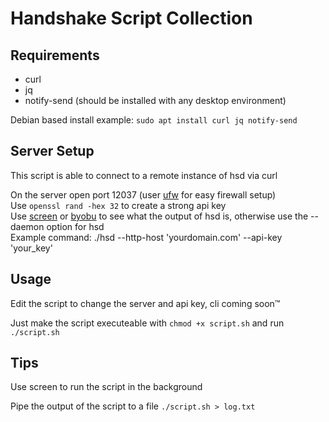 # Handshake Script Collection
## Requirements
- curl
- jq
- notify-send (should be installed with any desktop environment)

Debian based install example: `sudo apt install curl jq notify-send`

## Server Setup
This script is able to connect to a remote instance of hsd via curl

On the server open port 12037 (user [ufw](https://help.ubuntu.com/community/UFW) for easy firewall setup)  
Use `openssl rand -hex 32` to create a strong api key  
Use [screen](https://linux.die.net/man/1/screen) or [byobu](https://www.byobu.org/) to see what the output of hsd is, otherwise use the --daemon option for hsd  
Example command: ./hsd --http-host 'yourdomain.com' --api-key 'your_key'

## Usage
Edit the script to change the server and api key, cli coming soon&trade;

Just make the script executeable with `chmod +x script.sh` and run `./script.sh`

## Tips
Use screen to run the script in the background

Pipe the output of the script to a file `./script.sh > log.txt`
